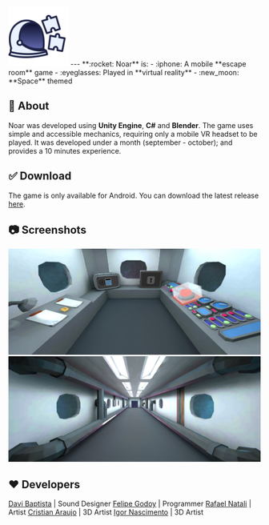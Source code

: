 <img src="https://github.com/felipegodoyf/noar/blob/master/Assets/Sprites/Icon%201024x1024.png?raw=true" width="120px">
---
**:rocket: Noar** is:
- :iphone: A mobile **escape room** game
- :eyeglasses: Played in **virtual reality**
-   :new_moon: **Space** themed

## :blue_book: About
Noar was developed using **Unity Engine**, **C#** and **Blender**.
The game uses simple and accessible mechanics, requiring only a mobile VR headset to be played.
It was developed under a month (september - october); and provides a 10 minutes experience.

## :white_check_mark: Download
The game is only available for Android.
You can download the latest release [here](https://github.com/felipegodoyf/noar/releases/).

## :camera: Screenshots
<img src="https://github.com/felipegodoyf/noar/blob/master/Assets/Publishing%20Assets/screenshot_0.jpg?raw=true" width="650px">
<img src="https://github.com/felipegodoyf/noar/blob/master/Assets/Publishing%20Assets/screenshot_1.jpg?raw=true" width="650px">

## :heart: Developers
<a href="https://www.linkedin.com/in/davi-baptista/" target="_blank">Davi Baptista</a> | Sound Designer
<a href="https://www.linkedin.com/in/felipegodoyfidelis/" target="_blank">Felipe Godoy</a> | Programmer
<a href="https://www.linkedin.com/in/rafael-natali-6b3480bb/" target="_blank">Rafael Natali</a> | Artist
<a href="https://www.linkedin.com/in/cristian-araujo-alves-faria-884ab1199/" target="_blank">Cristian Araujo</a> | 3D Artist
<a href="https://www.linkedin.com/in/igor-nascimento10/" target="_blank">Igor Nascimento</a> | 3D Artist
